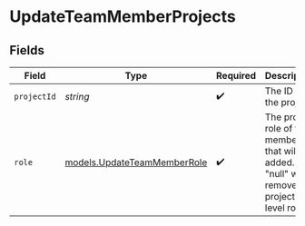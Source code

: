 # UpdateTeamMemberProjects


## Fields

| Field                                                                                            | Type                                                                                             | Required                                                                                         | Description                                                                                      | Example                                                                                          |
| ------------------------------------------------------------------------------------------------ | ------------------------------------------------------------------------------------------------ | ------------------------------------------------------------------------------------------------ | ------------------------------------------------------------------------------------------------ | ------------------------------------------------------------------------------------------------ |
| `projectId`                                                                                      | *string*                                                                                         | :heavy_check_mark:                                                                               | The ID of the project.                                                                           | prj_ndlgr43fadlPyCtREAqxxdyFK                                                                    |
| `role`                                                                                           | [models.UpdateTeamMemberRole](../models/updateteammemberrole.md)                                 | :heavy_check_mark:                                                                               | The project role of the member that will be added. \"null\" will remove this project level role. | ADMIN                                                                                            |